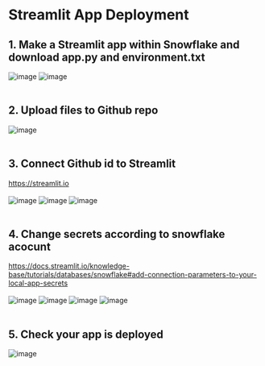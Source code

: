 # Streamlit App Deployment
## 1. Make a Streamlit app within Snowflake and download app.py and environment.txt
![image](https://github.com/youngmin-jin/practice/assets/135728064/e400a349-e658-4480-b26c-12c6b8720a67) 
![image](https://github.com/youngmin-jin/practice/assets/135728064/90191aea-a6e9-4b5a-ae2f-905e28d19ecc) 
<br/><br/>

## 2. Upload files to Github repo
![image](https://github.com/youngmin-jin/practice/assets/135728064/fc49475f-490f-4a31-a729-44c0736bb405)
<br/><br/>

## 3. Connect Github id to Streamlit 
https://streamlit.io 
<br/><br/>
![image](https://github.com/youngmin-jin/practice/assets/135728064/51ff7a82-5780-4f9a-be86-0b6304674ce1)
![image](https://github.com/youngmin-jin/practice/assets/135728064/1fcb6e76-f946-4ed2-b2bb-a5deac3e3f52)
![image](https://github.com/youngmin-jin/practice/assets/135728064/78a4307c-353f-44d2-b867-854b394a0852)
<br/><br/>

## 4. Change secrets according to snowflake acocunt
https://docs.streamlit.io/knowledge-base/tutorials/databases/snowflake#add-connection-parameters-to-your-local-app-secrets
<br/><br/>
![image](https://github.com/youngmin-jin/practice/assets/135728064/18d15bac-7eea-4ab5-ad68-5936921f6c4e)
![image](https://github.com/youngmin-jin/practice/assets/135728064/20430691-eda4-416b-839c-e1284d9f3529)
![image](https://github.com/youngmin-jin/practice/assets/135728064/fd7d015c-b835-48d9-806e-faec198bb526)
![image](https://github.com/youngmin-jin/practice/assets/135728064/b1ff8914-80aa-44b9-a7c5-548adc564940)
<br/><br/>

## 5. Check your app is deployed
![image](https://github.com/youngmin-jin/practice/assets/135728064/23a97eda-df76-40be-938f-448b50f6c667)


